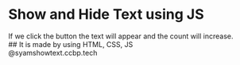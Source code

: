 # Show and Hide Text using JS
If we click the button the text will appear and the count will increase. <br> ## It is made by using HTML, CSS, JS
<br> @syamshowtext.ccbp.tech
